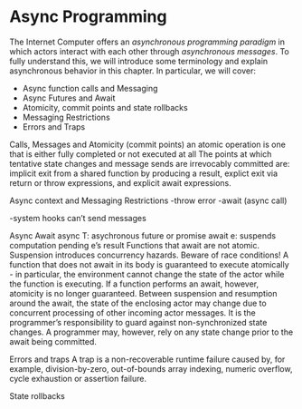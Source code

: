 # Async Programming

The Internet Computer offers an _asynchronous programming paradigm_ in which actors interact with each other through _asynchronous messages_. To fully understand this, we will introduce some terminology and explain asynchronous behavior in this chapter. In particular, we will cover:

- Async function calls and Messaging
- Async Futures and Await
- Atomicity, commit points and state rollbacks
- Messaging Restrictions
- Errors and Traps

Calls, Messages and Atomicity (commit points)
an atomic operation is one that is either fully completed or not executed at all
The points at which tentative state changes and message sends are irrevocably committed are:
implicit exit from a shared function by producing a result,
explict exit via return or throw expressions, and
explicit await expressions.

Async context and Messaging Restrictions
-throw error
-await (async call)

-system hooks can’t send messages

Async Await
async T: asychronous future or promise
await e: suspends computation pending e’s result
Functions that await are not atomic.
Suspension introduces concurrency hazards.
Beware of race conditions!
A function that does not await in its body is guaranteed to execute atomically - in particular, the environment cannot change the state of the actor while the function is executing. If a function performs an await, however, atomicity is no longer guaranteed. Between suspension and resumption around the await, the state of the enclosing actor may change due to concurrent processing of other incoming actor messages. It is the programmer’s responsibility to guard against non-synchronized state changes. A programmer may, however, rely on any state change prior to the await being committed.

Errors and traps
A trap is a non-recoverable runtime failure caused by, for example, division-by-zero, out-of-bounds array indexing, numeric overflow, cycle exhaustion or assertion failure.

State rollbacks
